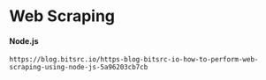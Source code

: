 # Web Scraping

#### Node.js

```
https://blog.bitsrc.io/https-blog-bitsrc-io-how-to-perform-web-scraping-using-node-js-5a96203cb7cb
```



